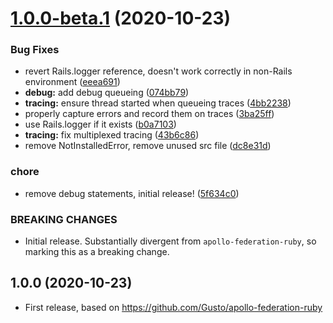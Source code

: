 # [1.0.0-beta.1](https://github.com/EnjoyTech/apollo-studio-tracing-ruby/compare/v0.1.0...v1.0.0-beta.1) (2020-10-23)


### Bug Fixes

* revert Rails.logger reference, doesn't work correctly in non-Rails environment ([eeea691](https://github.com/EnjoyTech/apollo-studio-tracing-ruby/commit/eeea6913be0171db0b45c58ff6b34dddbbea764b))
* **debug:** add debug queueing ([074bb79](https://github.com/EnjoyTech/apollo-studio-tracing-ruby/commit/074bb79aef78a7b5f65744dd5a6ea4a913de4338))
* **tracing:** ensure thread started when queueing traces ([4bb2238](https://github.com/EnjoyTech/apollo-studio-tracing-ruby/commit/4bb22387fc5230909b1201a58b7be922a153dcb7))
* properly capture errors and record them on traces ([3ba25ff](https://github.com/EnjoyTech/apollo-studio-tracing-ruby/commit/3ba25fff60efab9a98f6212192b7543de9a19057))
* use Rails.logger if it exists ([b0a7103](https://github.com/EnjoyTech/apollo-studio-tracing-ruby/commit/b0a7103882cda74dbcf39cf6f84339e655e3506b))
* **tracing:** fix multiplexed tracing ([43b6c86](https://github.com/EnjoyTech/apollo-studio-tracing-ruby/commit/43b6c86006be2f300211b2c2bccdf5b8d0ffc658))
* remove NotInstalledError, remove unused src file ([dc8e31d](https://github.com/EnjoyTech/apollo-studio-tracing-ruby/commit/dc8e31da901c998ef1bafc6a5b28aae51f3ee0c6))


### chore

* remove debug statements, initial release! ([5f634c0](https://github.com/EnjoyTech/apollo-studio-tracing-ruby/commit/5f634c05f5560fa6cf9f68cfb5837c715828214c))


### BREAKING CHANGES

* Initial release. Substantially divergent from `apollo-federation-ruby`, so marking
this as a breaking change.

## 1.0.0 (2020-10-23)

- First release, based on https://github.com/Gusto/apollo-federation-ruby
